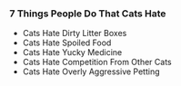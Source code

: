 ### 7 Things People Do That Cats Hate
* Cats Hate Dirty Litter Boxes
* Cats Hate Spoiled Food
* Cats Hate Yucky Medicine
 * Cats Hate Competition From Other Cats
 * Cats Hate Overly Aggressive Petting